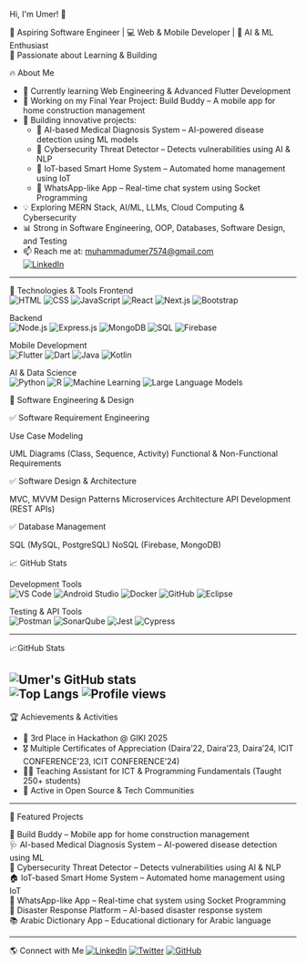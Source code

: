  Hi, I'm Umer! 👋 

🎯   Aspiring Software Engineer   | 💻 Web & Mobile Developer | 🤖 AI & ML Enthusiast  
🚀 Passionate about Learning & Building 


 🔥 About Me 
- 🌱 Currently learning   Web Engineering & Advanced Flutter Development  
- 🔧 Working on my   Final Year Project: Build Buddy   – A mobile app for home construction management  
- 🚀 Building innovative projects:
  - 🏥   AI-based Medical Diagnosis System   – AI-powered disease detection using ML models  
  - 🔐   Cybersecurity Threat Detector   – Detects vulnerabilities using AI & NLP  
  - 📡   IoT-based Smart Home System   – Automated home management using IoT  
  - 💬   WhatsApp-like App   – Real-time chat system using Socket Programming  
- 💡 Exploring   MERN Stack, AI/ML, LLMs, Cloud Computing & Cybersecurity    
- 📊 Strong in   Software Engineering, OOP, Databases, Software Design, and Testing    
- 📫 Reach me at: [muhammadumer7574@gmail.com](mailto:muhammadumer7574@gmail.com)  
  [![LinkedIn](https://img.shields.io/badge/LinkedIn-0077B5?style=flat&logo=linkedin&logoColor=white)](https://www.linkedin.com/in/muhammad-umer-114ay938/)

---

 🚀 Technologies & Tools 
   Frontend  
![HTML](https://img.shields.io/badge/HTML5-FF5733?style=flat&logo=html5&logoColor=white)
![CSS](https://img.shields.io/badge/CSS3-2962FF?style=flat&logo=css3&logoColor=white)
![JavaScript](https://img.shields.io/badge/JavaScript-F7DF1E?style=flat&logo=javascript&logoColor=black)
![React](https://img.shields.io/badge/React-20232A?style=flat&logo=react&logoColor=61DAFB)
![Next.js](https://img.shields.io/badge/Next.js-000000?style=flat&logo=next.js&logoColor=white)
![Bootstrap](https://img.shields.io/badge/Bootstrap-563D7C?style=flat&logo=bootstrap&logoColor=white)

   Backend  
![Node.js](https://img.shields.io/badge/Node.js-43853D?style=flat&logo=node.js&logoColor=white)
![Express.js](https://img.shields.io/badge/Express.js-000000?style=flat&logo=express&logoColor=white)
![MongoDB](https://img.shields.io/badge/MongoDB-4EA94B?style=flat&logo=mongodb&logoColor=white)
![SQL](https://img.shields.io/badge/SQL-4479A1?style=flat&logo=postgresql&logoColor=white)
![Firebase](https://img.shields.io/badge/Firebase-FFCA28?style=flat&logo=firebase&logoColor=black)

   Mobile Development  
![Flutter](https://img.shields.io/badge/Flutter-02569B?style=flat&logo=flutter&logoColor=white)
![Dart](https://img.shields.io/badge/Dart-0175C2?style=flat&logo=dart&logoColor=white)
![Java](https://img.shields.io/badge/Java-007396?style=flat&logo=java&logoColor=white)
![Kotlin](https://img.shields.io/badge/Kotlin-0095D5?style=flat&logo=kotlin&logoColor=white)

   AI & Data Science  
![Python](https://img.shields.io/badge/Python-3776AB?style=flat&logo=python&logoColor=white)
![R](https://img.shields.io/badge/R-276DC3?style=flat&logo=r&logoColor=white)
![Machine Learning](https://img.shields.io/badge/Machine%20Learning-FF6F00?style=flat&logo=tensorflow&logoColor=white)
![Large Language Models](https://img.shields.io/badge/LLMs-AI%20Tech-blue)

📐 Software Engineering & Design

✅ Software Requirement Engineering

Use Case Modeling

UML Diagrams (Class, Sequence, Activity)
Functional & Non-Functional Requirements

✅ Software Design & Architecture

MVC, MVVM Design Patterns
Microservices Architecture
API Development (REST APIs)

✅ Database Management

SQL (MySQL, PostgreSQL)
NoSQL (Firebase, MongoDB)

📈 GitHub Stats

   Development Tools  
![VS Code](https://img.shields.io/badge/VS%20Code-007ACC?style=flat&logo=visual-studio-code&logoColor=white)
![Android Studio](https://img.shields.io/badge/Android%20Studio-3DDC84?style=flat&logo=android-studio&logoColor=white)
![Docker](https://img.shields.io/badge/Docker-2496ED?style=flat&logo=docker&logoColor=white)
![GitHub](https://img.shields.io/badge/GitHub-181717?style=flat&logo=github&logoColor=white)
![Eclipse](https://img.shields.io/badge/Eclipse-2C2255?style=flat&logo=eclipse&logoColor=white)

   Testing & API Tools  
![Postman](https://img.shields.io/badge/Postman-FF6C37?style=flat&logo=postman&logoColor=white)
![SonarQube](https://img.shields.io/badge/SonarQube-4E9BCD?style=flat&logo=sonarqube&logoColor=white)
![Jest](https://img.shields.io/badge/Jest-C21325?style=flat&logo=jest&logoColor=white)
![Cypress](https://img.shields.io/badge/Cypress-17202C?style=flat&logo=cypress&logoColor=white)

---

📈GitHub Stats 

![Umer's GitHub stats](https://github-readme-stats.vercel.app/api?username=umer1321&show_icons=true&theme=radical)  
![Top Langs](https://github-readme-stats.vercel.app/api/top-langs/?username=umer1321&layout=compact&theme=radical)
![Profile views](https://komarev.com/ghpvc/?username=umer1321&color=blue)  
---

 🏆 Achievements & Activities
- 🥇   3rd Place in Hackathon @ GIKI 2025  
- 🎖   Multiple Certificates of Appreciation   (Daira’22, Daira’23, Daira’24, ICIT CONFERENCE’23, ICIT CONFERENCE’24)
- 👨‍🏫   Teaching Assistant   for ICT & Programming Fundamentals (Taught 250+ students)
- 🤝   Active in Open Source & Tech Communities  

---

 📌 Featured Projects 
 
🚧   Build Buddy   – Mobile app for home construction management  
🩺   AI-based Medical Diagnosis System   – AI-powered disease detection using ML  
🔐   Cybersecurity Threat Detector   – Detects vulnerabilities using AI & NLP  
🏠   IoT-based Smart Home System   – Automated home management using IoT  
💬   WhatsApp-like App   – Real-time chat system using Socket Programming  
📡   Disaster Response Platform   – AI-based disaster response system  
📚   Arabic Dictionary App   – Educational dictionary for Arabic language  

---

 🌎 Connect with Me 
[![LinkedIn](https://img.shields.io/badge/LinkedIn-0077B5?style=flat&logo=linkedin&logoColor=white)](https://www.linkedin.com/in/muhammad-umer-114ay938/)
[![Twitter](https://img.shields.io/badge/Twitter-1DA1F2?style=flat&logo=twitter&logoColor=white)](https://twitter.com/your-profile)
[![GitHub](https://img.shields.io/badge/GitHub-181717?style=flat&logo=github&logoColor=white)](https://github.com/your-username)
